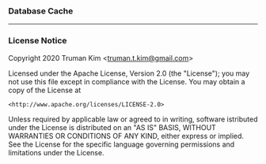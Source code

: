
### Database Cache
***


### License Notice

Copyright 2020 Truman Kim <<truman.t.kim@gmail.com>>

Licensed under the Apache License, Version 2.0 (the "License");
you may not use this file except in compliance with the License.
You may obtain a copy of the License at

    <http://www.apache.org/licenses/LICENSE-2.0>

Unless required by applicable law or agreed to in writing, software
istributed under the License is distributed on an "AS IS" BASIS,
WITHOUT WARRANTIES OR CONDITIONS OF ANY KIND, either express or implied.
See the License for the specific language governing permissions and
limitations under the License.